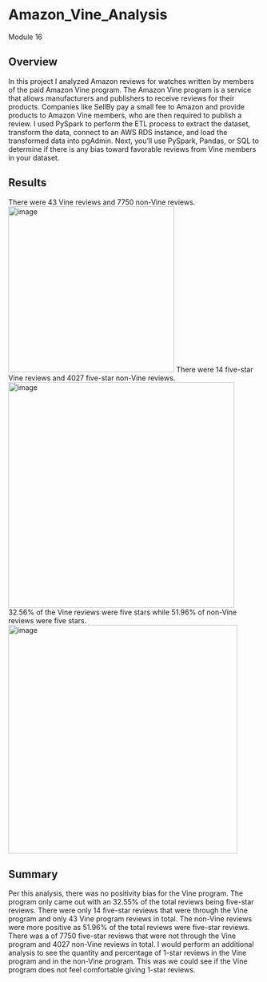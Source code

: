 # Amazon_Vine_Analysis
Module 16
## Overview 
In this project I analyzed Amazon reviews for watches written by members of the paid Amazon Vine program. The Amazon Vine program is a service that allows manufacturers and publishers to receive reviews for their products. Companies like SellBy pay a small fee to Amazon and provide products to Amazon Vine members, who are then required to publish a review.
I used PySpark to perform the ETL process to extract the dataset, transform the data, connect to an AWS RDS instance, and load the transformed data into pgAdmin. Next, you’ll use PySpark, Pandas, or SQL to determine if there is any bias toward favorable reviews from Vine members in your dataset.

## Results
There were 43 Vine reviews and 7750 non-Vine reviews. 
<img width="332" alt="image" src="https://user-images.githubusercontent.com/110864175/204690106-60e78ed3-ffea-4e33-8a8b-4e4c09319d19.png">
There were 14 five-star Vine reviews and 4027 five-star non-Vine reviews.
<img width="452" alt="image" src="https://user-images.githubusercontent.com/110864175/204690290-0bb75006-bb31-4e29-84f8-b7855a4ebed9.png">
32.56% of the Vine reviews were five stars while 51.96% of non-Vine reviews were five stars. 
<img width="458" alt="image" src="https://user-images.githubusercontent.com/110864175/204690342-9d72430c-c5f1-4ccc-8b44-1dd49839298e.png">

## Summary 
Per this analysis, there was no positivity bias for the Vine program. The program only came out with an 32.55% of the total reviews being five-star reviews. There were only 14 five-star reviews that were through the Vine program and only 43 Vine program reviews in total. The non-Vine reviews were more positive as 51.96% of the total reviews were five-star reviews. There was a of 7750 five-star reviews that were not through the Vine program and 4027 non-Vine reviews in total. I would perform an additional analysis to see the quantity and percentage of 1-star reviews in the Vine program and in the non-Vine program. This was we could see if the Vine program does not feel comfortable giving 1-star reviews. 
